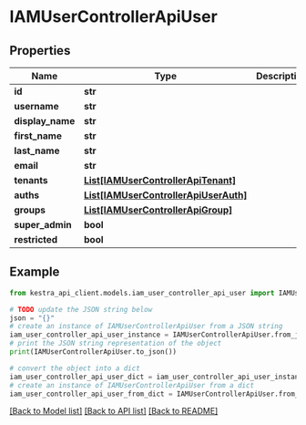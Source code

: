 # IAMUserControllerApiUser


## Properties

Name | Type | Description | Notes
------------ | ------------- | ------------- | -------------
**id** | **str** |  | 
**username** | **str** |  | 
**display_name** | **str** |  | 
**first_name** | **str** |  | 
**last_name** | **str** |  | 
**email** | **str** |  | 
**tenants** | [**List[IAMUserControllerApiTenant]**](IAMUserControllerApiTenant.md) |  | 
**auths** | [**List[IAMUserControllerApiUserAuth]**](IAMUserControllerApiUserAuth.md) |  | 
**groups** | [**List[IAMUserControllerApiGroup]**](IAMUserControllerApiGroup.md) |  | 
**super_admin** | **bool** |  | 
**restricted** | **bool** |  | 

## Example

```python
from kestra_api_client.models.iam_user_controller_api_user import IAMUserControllerApiUser

# TODO update the JSON string below
json = "{}"
# create an instance of IAMUserControllerApiUser from a JSON string
iam_user_controller_api_user_instance = IAMUserControllerApiUser.from_json(json)
# print the JSON string representation of the object
print(IAMUserControllerApiUser.to_json())

# convert the object into a dict
iam_user_controller_api_user_dict = iam_user_controller_api_user_instance.to_dict()
# create an instance of IAMUserControllerApiUser from a dict
iam_user_controller_api_user_from_dict = IAMUserControllerApiUser.from_dict(iam_user_controller_api_user_dict)
```
[[Back to Model list]](../README.md#documentation-for-models) [[Back to API list]](../README.md#documentation-for-api-endpoints) [[Back to README]](../README.md)


